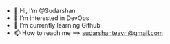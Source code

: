 - 👋 Hi, I’m @Sudarshan
- 👀 I’m interested in DevOps
- 🌱 I’m currently learning Github
- 📫 How to reach me ==> sudarshanteavri@gmail.com

<!---
SudarshanTevari/SudarshanTevari is a ✨ special ✨ repository because its `README.md` (this file) appears on your GitHub profile.
You can click the Preview link to take a look at your changes.
--->
